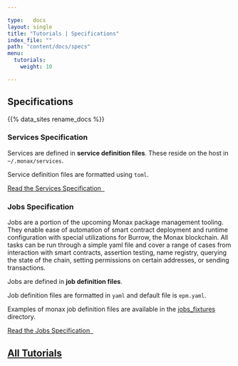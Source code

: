 ```yaml
---

type:   docs
layout: single
title: "Tutorials | Specifications"
index_file: ""
path: "content/docs/specs"
menu:
  tutorials:
    weight: 10

---
```


## Specifications

<div class="note">
{{% data_sites rename_docs %}}
</div>


### Services Specification

Services are defined in **service definition files**. These reside on the host in `~/.monax/services`.

Service definition files are formatted using `toml`.

[Read the Services Specification &nbsp;<i class="fa fa-chevron-circle-right" aria-hidden="true"></i>](/docs/specs/services_specification)


### Jobs Specification

Jobs are a portion of the upcoming Monax package management tooling. They enable ease of automation of smart contract deployment and runtime configuration with special utilizations for Burrow, the Monax blockchain. All tasks can be run through a simple yaml file and cover a range of cases from interaction with smart contracts, assertion testing, name registry, querying the state of the chain, setting permissions on certain addresses, or sending transactions. 

Jobs are defined in **job definition files**.

Job definition files are formatted in `yaml` and default file is `epm.yaml`.

Examples of monax job definition files are available in the [jobs_fixtures](https://github.com/monax/monax/tree/master/tests/jobs_fixtures) directory.

[Read the Jobs Specification &nbsp;<i class="fa fa-chevron-circle-right" aria-hidden="true"></i>](/docs/specs/jobs_specification)



## [<i class="fa fa-chevron-circle-left" aria-hidden="true"></i> All Tutorials](/docs/)




